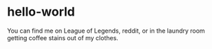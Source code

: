 # hello-world

You can find me on League of Legends, reddit, or in the laundry room getting coffee stains out of my clothes.
